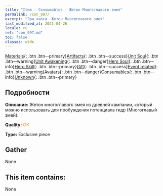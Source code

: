 ```yaml
---
title: "Item - Consumables - Жетон Многоглавого змея"
permalink: /con_997/
excerpt: "Эра хаоса  Жетон Многоглавого змея"
last_modified_at: 2021-04-26
locale: ru
ref: "con_997.md"
toc: false
classes: wide
---
```

 [Materials](/ItemsRU/){: .btn .btn--primary}[Artifacts](/ItemsRU/Artifacts/){: .btn .btn--success}[Unit Soul](/ItemsRU/UnitSoul/){: .btn .btn--warning}[Unit Awakening](/ItemsRU/UnitAwakening/){: .btn .btn--danger}[Hero Soul](/ItemsRU/HeroSoul/){: .btn .btn--info}[Hero Skill](/ItemsRU/HeroSkill/){: .btn .btn--primary}[Gift](/ItemsRU/Gift/){: .btn .btn--success}[Event related](/ItemsRU/Events/){: .btn .btn--warning}[Avatars](/ItemsRU/Avatars/){: .btn .btn--danger}[Consumables](/ItemsRU/Consumables/){: .btn .btn--info}[Unknown](/ItemsRU/Unknown/){: .btn .btn--primary}

## Подробности
 **Описание:** Жетон многоглавого змея из древней кампании, который можно использовать для пробуждения потенциала гидр (Многоглавый змей).

 **Quality:** <span style="color: #FF8C00">OK</span>

 **Type:** Exclusive piece

## Gather

  None

## This item contains:

  None

